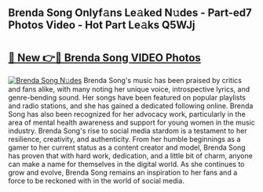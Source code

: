 ## Brenda Song Onlyf𝚊ns Le𝚊ked N𝚞des - Part-ed7 Photos Video - Hot Part Le𝚊ks Q5WJj

# <h2><a href="http://ab13638.deff.icu/?id=Brenda+Song">🔗 New 👉🔴 Brenda Song VIDEO Photos</a></h2>

[![Brenda Song N𝚞des](https://i.imgur.com/rIISA9y.gif)](http://ab13638.deff.icu/?id=Brenda+Song)
Brenda Song's music has been praised by critics and fans alike, with many noting her unique voice, introspective lyrics, and genre-bending sound. Her songs have been featured on popular playlists and radio stations, and she has gained a dedicated following online. Brenda Song has also been recognized for her advocacy work, particularly in the area of mental health awareness and support for young women in the music industry. Brenda Song's rise to social media stardom is a testament to her resilience, creativity, and authenticity. From her humble beginnings as a gamer to her current status as a content creator and model, Brenda Song has proven that with hard work, dedication, and a little bit of charm, anyone can make a name for themselves in the digital world. As she continues to grow and evolve, Brenda Song remains an inspiration to her fans and a force to be reckoned with in the world of social media.
